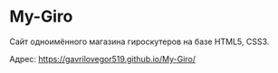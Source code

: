 # My-Giro
Сайт одноимённого магазина гироскутеров на базе HTML5, CSS3.

Адрес: https://gavrilovegor519.github.io/My-Giro/
